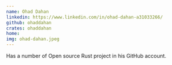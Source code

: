 ```yaml
---
name: Ohad Dahan
linkedin: https://www.linkedin.com/in/ohad-dahan-a31033266/
github: ohaddahan
crates: ohaddahan
home:
img: ohad-dahan.jpeg
---
```


Has a number of Open source Rust project in his GitHub account.
